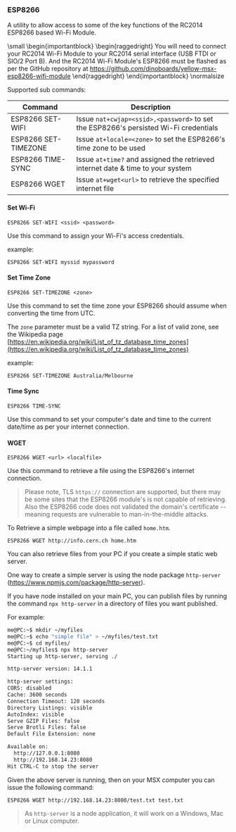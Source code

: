 ### ESP8266

A utility to allow access to some of the key functions of the RC2014 ESP8266 based Wi-Fi Module.

\small
\begin{importantblock}
\begin{raggedright}
You will need to connect your RC2014 Wi-Fi Module to your RC2014 serial interface (USB FTDI or SIO/2 Port B).  And the RC2014 Wi-Fi Module's ESP8266 must be flashed as per the GitHub repository at https://github.com/dinoboards/yellow-msx-esp8266-wifi-module
\end{raggedright}
\end{importantblock}
\normalsize

Supported sub commands:

|Command|Description
|--|---|
|ESP8266 SET-WIFI <ssid> <password>|Issue `nat+cwjap=<ssid>,<password>` to set the ESP8266's persisted Wi-Fi credentials|
|ESP8266 SET-TIMEZONE <zone>|Issue `at+locale=<zone>` to set the ESP8266's time zone to be used|
|ESP8266 TIME-SYNC|Issue `at+time?` and assigned the retrieved internet date & time to your system|
|ESP8266 WGET <url> <localfile>|Issue `at+wget<url>` to retrieve the specified internet file|

#### Set Wi-Fi

`ESP8266 SET-WIFI <ssid> <password>`

Use this command to assign your Wi-Fi's access credentials.

example:

```
ESP8266 SET-WIFI myssid mypassword
```

#### Set Time Zone

`ESP8266 SET-TIMEZONE <zone>`

Use this command to set the time zone your ESP8266 should assume when converting the time from UTC.

The `zone` parameter must be a valid TZ string.  For a list of valid zone, see the Wikipedia page
[https://en.wikipedia.org/wiki/List_of_tz_database_time_zones](https://en.wikipedia.org/wiki/List_of_tz_database_time_zones)

example:

```
ESP8266 SET-TIMEZONE Australia/Melbourne
```

#### Time Sync

`ESP8266 TIME-SYNC`

Use this command to set your computer's date and time to the current date/time as per your internet connection.

#### WGET

`ESP8266 WGET <url> <localfile>`

Use this command to retrieve a file using the ESP8266's internet connection.

> Please note, TLS `https://` connection are supported, but there may be some sites that the ESP8266 module's is not capable of retrieving.  Also the ESP8266 code does not validated the domain's certificate -- meaning requests are vulnerable to man-in-the-middle attacks.

To Retrieve a simple webpage into a file called `home.htm`.

```
ESP8266 WGET http://info.cern.ch home.htm
```

You can also retrieve files from your PC if you create a simple static web server.

One way to create a simple server is using the node package `http-server` (https://www.npmjs.com/package/http-server).

If you have node installed on your main PC, you can publish files by running the command `npx http-server` in a directory of files you want published.

For example:

```BASH
me@PC:~$ mkdir ~/myfiles
me@PC:~$ echo "simple file" > ~/myfiles/test.txt
me@PC:~$ cd myfiles/
me@PC:~/myfiles$ npx http-server
Starting up http-server, serving ./

http-server version: 14.1.1

http-server settings:
CORS: disabled
Cache: 3600 seconds
Connection Timeout: 120 seconds
Directory Listings: visible
AutoIndex: visible
Serve GZIP Files: false
Serve Brotli Files: false
Default File Extension: none

Available on:
  http://127.0.0.1:8080
  http://192.168.14.23:8080
Hit CTRL-C to stop the server
```

Given the above server is running, then on your MSX computer you can issue the following command:

`ESP8266 WGET http://192.168.14.23:8080/test.txt test.txt`

> As `http-server` is a node application, it will work on a Windows, Mac or Linux computer.

